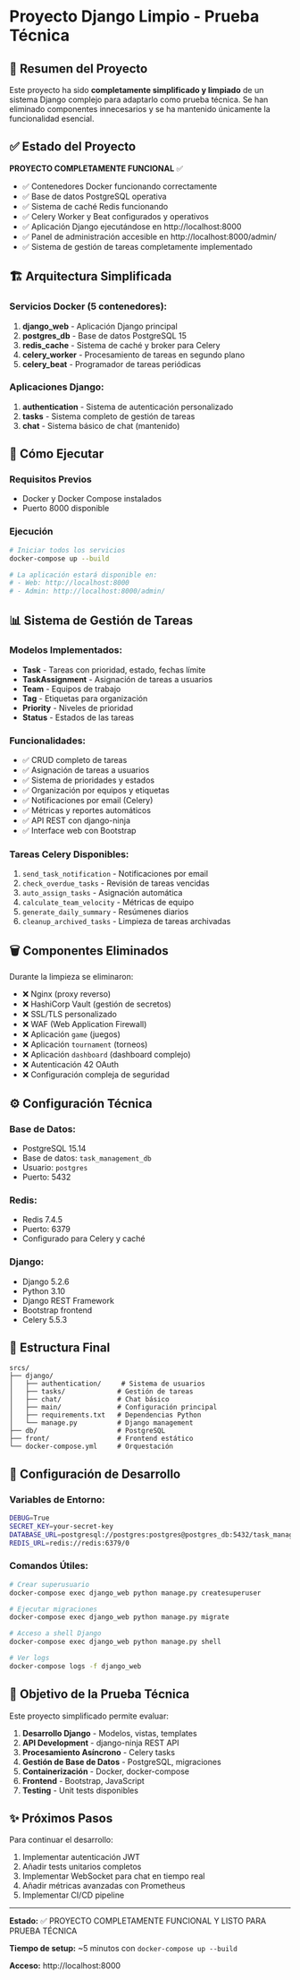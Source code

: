 # Proyecto Django Limpio - Prueba Técnica

## 🎯 Resumen del Proyecto

Este proyecto ha sido **completamente simplificado y limpiado** de un sistema Django complejo para adaptarlo como prueba técnica. Se han eliminado componentes innecesarios y se ha mantenido únicamente la funcionalidad esencial.

## ✅ Estado del Proyecto

**PROYECTO COMPLETAMENTE FUNCIONAL** ✅
- ✅ Contenedores Docker funcionando correctamente
- ✅ Base de datos PostgreSQL operativa
- ✅ Sistema de caché Redis funcionando
- ✅ Celery Worker y Beat configurados y operativos
- ✅ Aplicación Django ejecutándose en http://localhost:8000
- ✅ Panel de administración accesible en http://localhost:8000/admin/
- ✅ Sistema de gestión de tareas completamente implementado

## 🏗️ Arquitectura Simplificada

### Servicios Docker (5 contenedores):
1. **django_web** - Aplicación Django principal
2. **postgres_db** - Base de datos PostgreSQL 15
3. **redis_cache** - Sistema de caché y broker para Celery
4. **celery_worker** - Procesamiento de tareas en segundo plano
5. **celery_beat** - Programador de tareas periódicas

### Aplicaciones Django:
1. **authentication** - Sistema de autenticación personalizado
2. **tasks** - Sistema completo de gestión de tareas
3. **chat** - Sistema básico de chat (mantenido)

## 🚀 Cómo Ejecutar

### Requisitos Previos
- Docker y Docker Compose instalados
- Puerto 8000 disponible

### Ejecución
```bash
# Iniciar todos los servicios
docker-compose up --build

# La aplicación estará disponible en:
# - Web: http://localhost:8000
# - Admin: http://localhost:8000/admin/
```

## 📊 Sistema de Gestión de Tareas

### Modelos Implementados:
- **Task** - Tareas con prioridad, estado, fechas límite
- **TaskAssignment** - Asignación de tareas a usuarios
- **Team** - Equipos de trabajo
- **Tag** - Etiquetas para organización
- **Priority** - Niveles de prioridad
- **Status** - Estados de las tareas

### Funcionalidades:
- ✅ CRUD completo de tareas
- ✅ Asignación de tareas a usuarios
- ✅ Sistema de prioridades y estados
- ✅ Organización por equipos y etiquetas
- ✅ Notificaciones por email (Celery)
- ✅ Métricas y reportes automáticos
- ✅ API REST con django-ninja
- ✅ Interface web con Bootstrap

### Tareas Celery Disponibles:
1. `send_task_notification` - Notificaciones por email
2. `check_overdue_tasks` - Revisión de tareas vencidas
3. `auto_assign_tasks` - Asignación automática
4. `calculate_team_velocity` - Métricas de equipo
5. `generate_daily_summary` - Resúmenes diarios
6. `cleanup_archived_tasks` - Limpieza de tareas archivadas

## 🗑️ Componentes Eliminados

Durante la limpieza se eliminaron:
- ❌ Nginx (proxy reverso)
- ❌ HashiCorp Vault (gestión de secretos)
- ❌ SSL/TLS personalizado
- ❌ WAF (Web Application Firewall)
- ❌ Aplicación `game` (juegos)
- ❌ Aplicación `tournament` (torneos)
- ❌ Aplicación `dashboard` (dashboard complejo)
- ❌ Autenticación 42 OAuth
- ❌ Configuración compleja de seguridad

## ⚙️ Configuración Técnica

### Base de Datos:
- PostgreSQL 15.14
- Base de datos: `task_management_db`
- Usuario: `postgres`
- Puerto: 5432

### Redis:
- Redis 7.4.5
- Puerto: 6379
- Configurado para Celery y caché

### Django:
- Django 5.2.6
- Python 3.10
- Django REST Framework
- Bootstrap frontend
- Celery 5.5.3

## 📁 Estructura Final

```
srcs/
├── django/
│   ├── authentication/     # Sistema de usuarios
│   ├── tasks/             # Gestión de tareas
│   ├── chat/              # Chat básico
│   ├── main/              # Configuración principal
│   ├── requirements.txt   # Dependencias Python
│   └── manage.py          # Django management
├── db/                    # PostgreSQL
├── front/                 # Frontend estático
└── docker-compose.yml     # Orquestación
```

## 🔧 Configuración de Desarrollo

### Variables de Entorno:
```bash
DEBUG=True
SECRET_KEY=your-secret-key
DATABASE_URL=postgresql://postgres:postgres@postgres_db:5432/task_management_db
REDIS_URL=redis://redis:6379/0
```

### Comandos Útiles:
```bash
# Crear superusuario
docker-compose exec django_web python manage.py createsuperuser

# Ejecutar migraciones
docker-compose exec django_web python manage.py migrate

# Acceso a shell Django
docker-compose exec django_web python manage.py shell

# Ver logs
docker-compose logs -f django_web
```

## 🎯 Objetivo de la Prueba Técnica

Este proyecto simplificado permite evaluar:
1. **Desarrollo Django** - Modelos, vistas, templates
2. **API Development** - django-ninja REST API
3. **Procesamiento Asíncrono** - Celery tasks
4. **Gestión de Base de Datos** - PostgreSQL, migraciones
5. **Containerización** - Docker, docker-compose
6. **Frontend** - Bootstrap, JavaScript
7. **Testing** - Unit tests disponibles

## ✨ Próximos Pasos

Para continuar el desarrollo:
1. Implementar autenticación JWT
2. Añadir tests unitarios completos
3. Implementar WebSocket para chat en tiempo real
4. Añadir métricas avanzadas con Prometheus
5. Implementar CI/CD pipeline

---

**Estado:** ✅ PROYECTO COMPLETAMENTE FUNCIONAL Y LISTO PARA PRUEBA TÉCNICA

**Tiempo de setup:** ~5 minutos con `docker-compose up --build`

**Acceso:** http://localhost:8000
